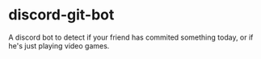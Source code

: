 # discord-git-bot
A discord bot to detect if your friend has commited something today, or if he's just playing video games.
